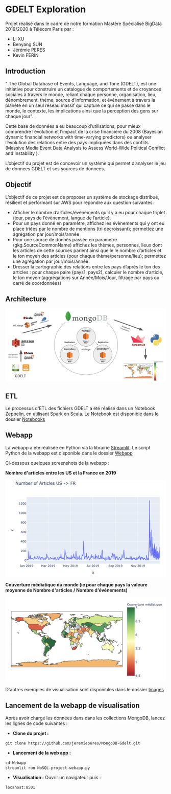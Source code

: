 # GDELT Exploration

Projet réalisé dans le cadre de notre formation Mastère Spécialisé BigData 2019/2020 à Télécom Paris par : 
- Li XU
- Benyang SUN
- Jérémie PERES
- Kevin FERIN

## Introduction

" The Global Database of Events, Language, and Tone (GDELT), est une initiative pour construire un catalogue de comportements et de croyances sociales à travers le monde, reliant chaque personne, organisation, lieu, dénombrement, thème, source d’information, et événement à travers la planète en un seul réseau massif qui capture ce qui se passe dans le monde, le contexte, les implications ainsi que la perception des gens sur chaque jour".

Cette base de données a eu beaucoup d’utilisations, pour mieux comprendre l’évolution et l’impact de la crise financière du 2008 (Bayesian dynamic financial networks with time-varying predictors) ou analyser l’évolution des relations entre des pays impliquées dans des conflits (Massive Media Event Data Analysis to Assess World-Wide Political Conflict and Instability ).

L’objectif du projet est de concevoir un système qui permet d’analyser le jeu de donnees GDELT et ses sources de donnees.

## Objectif

L’objectif de ce projet est de proposer un système de stockage distribué, résilient et performant sur AWS pour repondre aux question suivantes:

- Afficher le nombre d’articles/évènements qu’il y a eu pour chaque triplet (jour, pays de l’évènement, langue de l’article).
- Pour un pays donné en paramètre, affichez les évènements qui y ont eu place triées par le nombre de mentions (tri décroissant); permettez une agrégation par jour/mois/année
- Pour une source de donnés passée en paramètre (gkg.SourceCommonName) affichez les thèmes, personnes, lieux dont les articles de cette sources parlent ainsi que le le nombre d’articles et le ton moyen des articles (pour chaque thème/personne/lieu); permettez une agrégation par jour/mois/année.
- Dresser la cartographie des relations entre les pays d’après le ton des articles : pour chaque paire (pays1, pays2), calculer le nombre d’article, le ton moyen (aggrégations sur Année/Mois/Jour, filtrage par pays ou carré de coordonnées)

## Architecture

![Architecture](Images/Archi.png)

## ETL

Le processus d'ETL des fichiers GDELT a été réalisé dans un Notebook Zeppelin, en utilisant Spark en Scala. Le Notebook est disponible dans le dossier [Notebooks](Notebooks)

## Webapp

La webapp a été réalisée en Python via la librairie [Streamlit](https://www.streamlit.io/). Le script Python de la webapp est disponible dans le dossier [Webapp](Webapp)

Ci-dessous quelques screenshots de la webapp :

**Nombre d'articles entre les US et la France en 2019**

![NbArticle-FR-US](Images/NbArticle-FR-US.png)

**Couverture médiatique du monde (ie pour chaque pays la valeure moyenne de Nombre d'articles / Nombre d'événements)**

![Couverture-mediatique](Images/Couverture-mediatique.png)

D'autres exemples de visualisation sont disponibles dans le dossier [Images](Images)


## Lancement de la webapp de visualisation

Après avoir chargé les données dans dans les collections MongoDB, lancez les lignes de code suivantes :

- **Clone du projet :**
```
git clone https://github.com/jeremieperes/MongoDB-Gdelt.git
```
- **Lancement de la web app :**
```
cd Webapp
streamlit run NoSQL-project-webapp.py
```

- **Visualisation :**
Ouvrir un navigateur puis :
```
locahost:8501
```
